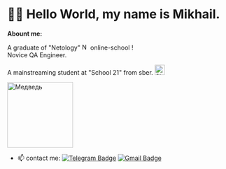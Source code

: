 # 👋🏻 Hello World, my name is Mikhail.
**Abount me:**

A graduate of "Netology" <img src="https://github.com/user-attachments/assets/15cd2a4c-5a7f-4063-ba22-d908c72854a2" alt="Netology" height="15"> online-school !<br/>
Novice QA Engineer.

A mainstreaming student at "School 21" from sber. <img src="https://github.com/user-attachments/assets/bbda2990-2e03-4294-bfd8-dfe4c9c65ad2" alt="Sber" height="23">

<img src="https://github.com/Mikle024/mikle024/assets/142490585/b2045511-7147-40de-9c23-a830e30d9689" alt="Медведь" height="150">

- 📫 contact me: [![Telegram Badge](https://img.shields.io/badge/-Mikhail-blue?style=flat&logo=Telegram&logoColor=white)](https://t.me/mr_bearv) [![Gmail Badge](https://img.shields.io/badge/-Gmail-red?style=flat&logo=Gmail&logoColor=white)](mailto:mikle0240@gmail.com)
